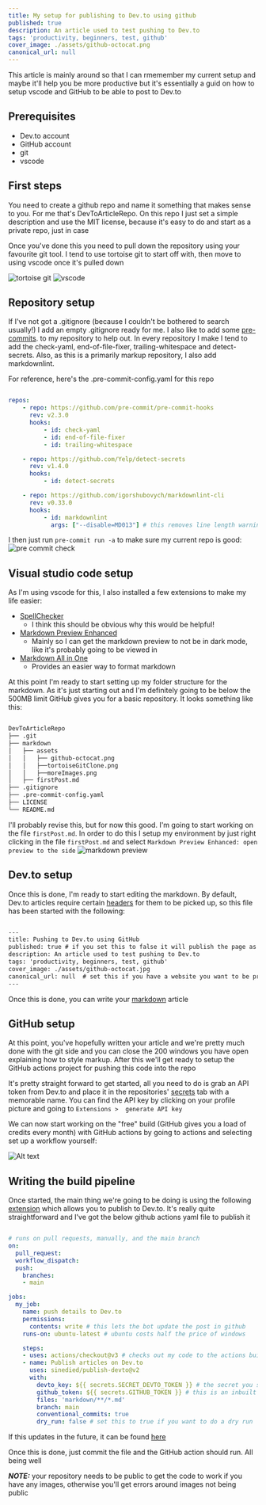 ```yaml
---
title: My setup for publishing to Dev.to using github
published: true
description: An article used to test pushing to Dev.to
tags: 'productivity, beginners, test, github'
cover_image: ./assets/github-octocat.png
canonical_url: null
---
```


This article is mainly around so that I can rmemember my current setup and maybe it'll help you be more productive but it's essentially a guid on how to setup vscode and GitHub to be able to post to Dev.to

## Prerequisites

- Dev.to account
- GitHub account
- git
- vscode

## First steps

You need to create a github repo and name it something that makes sense to you. For me that's DevToArticleRepo. On this repo I just set a simple description and use the MIT license, because it's easy to do and start as a private repo, just in case

Once you've done this you need to pull down the repository using your favourite git tool.  I tend to use tortoise git to start off with, then move to using vscode once it's pulled down

![tortoise git](assets/tortoiseGitClone.png)
![vscode](assets/vscodeGitcommit.png)

## Repository setup

If I've not got a .gitignore (because I couldn't be bothered to search usually!) I add an empty .gitignore ready for me. I also like to add some [pre-commits](https://pre-commit.com/).  to my repository to help out.  In every repository I make I tend to add the check-yaml,  end-of-file-fixer, trailing-whitespace and detect-secrets.  Also, as this is a primarily markup repository, I also add markdownlint.

For reference, here's the .pre-commit-config.yaml for this repo

```yaml

repos:
    - repo: https://github.com/pre-commit/pre-commit-hooks
      rev: v2.3.0
      hooks:
          - id: check-yaml
          - id: end-of-file-fixer
          - id: trailing-whitespace

    - repo: https://github.com/Yelp/detect-secrets
      rev: v1.4.0
      hooks:
          - id: detect-secrets

    - repo: https://github.com/igorshubovych/markdownlint-cli
      rev: v0.33.0
      hooks:
          - id: markdownlint
            args: ["--disable=MD013"] # this removes line length warnings

```

I then just run `pre-commit run -a` to make sure my current repo is good:
![pre commit check](assets/preCommitCheck.png)

## Visual studio code setup

As I'm using vscode for this, I also installed a few extensions to make my life easier:

- [SpellChecker](https://marketplace.visualstudio.com/items?itemName=swyphcosmo.spellchecker)
  - I think this should be obvious why this would be helpful!
- [Markdown Preview Enhanced](https://marketplace.visualstudio.com/items?itemName=shd101wyy.markdown-preview-enhanced)
  - Mainly so I can get the markdown preview to not be in dark mode, like it's probably going to be viewed in
- [Markdown All in One](https://marketplace.visualstudio.com/items?itemName=yzhang.markdown-all-in-one)
  - Provides an easier way to format markdown

At this point I'm ready to start setting up my folder structure for the markdown.  As it's just starting out and I'm definitely going to be below the 500MB limit GitHub gives you for a basic repository. It looks something like this:

```markdown

DevToArticleRepo
├── .git
├── markdown
│   ├── assets
│   │   ├── github-octocat.png
│   │   ├──tortoiseGitClone.png
│   │   ├──moreImages.png
│   ├── firstPost.md
├── .gitignore
├── .pre-commit-config.yaml
├── LICENSE
└── README.md

```

I'll probably revise this, but for now this good. I'm going to start working on the file `firstPost.md`. In order to do this I setup my environment by just right clicking in the file `firstPost.md` and select `Markdown Preview Enhanced: open preview to the side`
![markdown preview](assets/markdownPreview.png)

## Dev.to setup

Once this is done, I'm ready to start editing the markdown. By default, Dev.to articles require certain [headers](https://github.com/sinedied/devto-github-template/blob/main/posts/example.md) for them to be picked up, so this file has been started with the following:

```markdown

---
title: Pushing to Dev.to using GitHub
published: true # if you set this to false it will publish the page as a draft
description: An article used to test pushing to Dev.to
tags: 'productivity, beginners, test, github'
cover_image: ./assets/github-octocat.jpg
canonical_url: null  # set this if you have a website you want to be promoted
---

```

Once this is done, you can write your [markdown](https://github.com/adam-p/markdown-here/wiki/Markdown-Cheatsheet) article

## GitHub setup

At this point, you've hopefully written your article and we're pretty much done with the git side and you can close the 200 windows you have open explaining how to style markup. After this we'll get ready to setup the GitHub actions project for pushing this code into the repo

It's pretty straight forward to get started, all you need to do is grab an API token from Dev.to and place it in the repositories' [secrets](https://docs.github.com/en/actions/security-guides/encrypted-secrets) tab with a memorable name.  You can find the API key by clicking on your profile picture and going to `Extensions >  generate API key`

We can now start working on the "free" build (GitHub gives you a load of credits every month) with GitHub actions by going to actions and selecting set up a workflow yourself:

![Alt text](assets/githubActionsSetup.png)

## Writing the build pipeline

Once started, the main thing we're going to be doing is using the following [extension](https://github.com/marketplace/actions/publish-to-dev-to) which allows you to publish to Dev.to.  It's really quite straightforward and I've got the below github actions yaml file to publish it

```yaml

# runs on pull requests, manually, and the main branch
on:
  pull_request:
  workflow_dispatch:
  push:
    branches:
    - main

jobs:
  my_job:
    name: push details to Dev.to
    permissions:
      contents: write # this lets the bot update the post in github
    runs-on: ubuntu-latest # ubuntu costs half the price of windows

    steps:
    - uses: actions/checkout@v3 # checks out my code to the actions build
    - name: Publish articles on Dev.to
      uses: sinedied/publish-devto@v2
      with:
        devto_key: ${{ secrets.SECRET_DEVTO_TOKEN }} # the secret you setup
        github_token: ${{ secrets.GITHUB_TOKEN }} # this is an inbuilt secret by github
        files: 'markdown/**/*.md'
        branch: main
        conventional_commits: true
        dry_run: false # set this to true if you want to do a dry run

```

If this updates in the future, it can be found [here](https://github.com/jlewis92/DevToArticleRepo/blob/main/.github/workflows/main.yml)

Once this is done, just commit the file and the GitHub action should run.  All being well

**_NOTE:_** your repository needs to be public to get the code to work if you have any images, otherwise you'll get errors around images not being public
